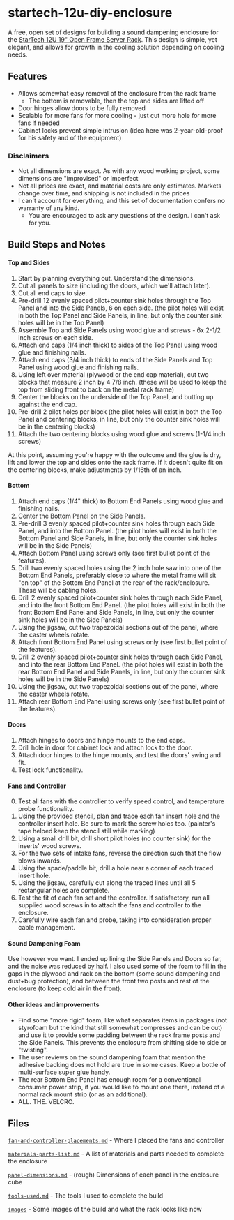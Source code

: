 # startech-12u-diy-enclosure
A free, open set of designs for building a sound dampening enclosure for the [StarTech 12U 19" Open Frame Server Rack](https://www.startech.com/en-us/server-management/4postrack12u). This design is simple, yet elegant, and allows for growth in the cooling solution depending on cooling needs. 

## Features
 * Allows somewhat easy removal of the enclosure from the rack frame
   * The bottom is removable, then the top and sides are lifted off
 * Door hinges allow doors to be fully removed
 * Scalable for more fans for more cooling - just cut more hole for more fans if needed
 * Cabinet locks prevent simple intrusion (idea here was 2-year-old-proof for his safety and of the equipment)

### Disclaimers

 * Not all dimensions are exact. As with any wood working project, some dimensions are "improvised" or imperfect
 * Not all prices are exact, and material costs are only estimates. Markets change over time, and shipping is not included in the prices
 * I can't account for everything, and this set of documentation confers no warranty of any kind.
   * You are encouraged to ask any questions of the design. I can't ask for you.

## Build Steps and Notes

#### Top and Sides
 1. Start by planning everything out. Understand the dimensions.
 2. Cut all panels to size (including the doors, which we'll attach later).
 3. Cut all end caps to size.
 4. Pre-drill 12 evenly spaced pilot+counter sink holes through the Top Panel and into the Side Panels, 6 on each side.
    (the pilot holes will exist in both the Top Panel and Side Panels, in line, but only the counter sink holes will be in the Top Panel)
 5. Assemble Top and Side Panels using wood glue and screws - 6x 2-1/2 inch screws on each side.
 6. Attach end caps (1/4 inch thick) to sides of the Top Panel using wood glue and finishing nails.
 7. Attach end caps (3/4 inch thick) to ends of the Side Panels and Top Panel using wood glue and finishing nails.
 8. Using left over material (plywood or the end cap material), cut two blocks that measure 2 inch by 4 7/8 inch.
    (these will be used to keep the top from sliding front to back on the metal rack frame)
 10. Center the blocks on the underside of the Top Panel, and butting up against the end cap.
 11. Pre-drill 2 pilot holes per block
     (the pilot holes will exist in both the Top Panel and centering blocks, in line, but only the counter sink holes will be in the centering blocks)
 13. Attach the two centering blocks using wood glue and screws (1-1/4 inch screws)

At this point, assuming you're happy with the outcome and the glue is dry, lift and lower the top and sides onto the rack frame. If it doesn't quite fit on the centering blocks, make adjustments by 1/16th of an inch.

#### Bottom
 1. Attach end caps (1/4" thick) to Bottom End Panels using wood glue and finishing nails.
 3. Center the Bottom Panel on the Side Panels.
 4. Pre-drill 3 evenly spaced pilot+counter sink holes through each Side Panel, and into the Bottom Panel.
    (the pilot holes will exist in both the Bottom Panel and Side Panels, in line, but only the counter sink holes will be in the Side Panels)
 5. Attach Bottom Panel using screws only (see first bullet point of the features).
 6. Drill two evenly spaced holes using the 2 inch hole saw into one of the Bottom End Panels, preferably close to where the metal frame will sit "on top" of the Bottom End Panel at the rear of the rack/enclosure. These will be cabling holes.
 7. Drill 2 evenly spaced pilot+counter sink holes through each Side Panel, and into the front Bottom End Panel.
    (the pilot holes will exist in both the front Bottom End Panel and Side Panels, in line, but only the counter sink holes will be in the Side Panels)
 8. Using the jigsaw, cut two trapezoidal sections out of the panel, where the caster wheels rotate.
 9. Attach front Bottom End Panel using screws only (see first bullet point of the features).
 10. Drill 2 evenly spaced pilot+counter sink holes through each Side Panel, and into the rear Bottom End Panel.
     (the pilot holes will exist in both the rear Bottom End Panel and Side Panels, in line, but only the counter sink holes will be in the Side Panels)
 11. Using the jigsaw, cut two trapezoidal sections out of the panel, where the caster wheels rotate.
 12. Attach rear Bottom End Panel using screws only (see first bullet point of the features).


#### Doors
 1. Attach hinges to doors and hinge mounts to the end caps.
 2. Drill hole in door for cabinet lock and attach lock to the door.
 3. Attach door hinges to the hinge mounts, and test the doors' swing and fit.
 4. Test lock functionality.


#### Fans and Controller
 0. Test all fans with the controller to verify speed control, and temperature probe functionality.
 1. Using the provided stencil, plan and trace each fan insert hole and the controller insert hole. Be sure to mark the screw holes too. 
    (painter's tape helped keep the stencil still while marking)
 3. Using a small drill bit, drill short pilot holes (no counter sink) for the inserts' wood screws.
 4. For the two sets of intake fans, reverse the direction such that the flow blows inwards.
 5. Using the spade/paddle bit, drill a hole near a corner of each traced insert hole.
 6. Using the jigsaw, carefully cut along the traced lines until all 5 rectangular holes are complete.
 7. Test the fit of each fan set and the controller. If satisfactory, run all supplied wood screws in to attach the fans and controller to the enclosure.
 8. Carefully wire each fan and probe, taking into consideration proper cable management.

#### Sound Dampening Foam
Use however you want. I ended up lining the Side Panels and Doors so far, and the noise was reduced by half. I also used some of the foam to fill in the gaps in the plywood and rack on the bottom (some sound dampening and dust+bug protection), and between the front two posts and rest of the enclosure (to keep cold air in the front).

#### Other ideas and improvements
 * Find some "more rigid" foam, like what separates items in packages (not styrofoam but the kind that still somewhat compresses and can be cut) and use it to provide some padding between the rack frame posts and the Side Panels. This prevents the enclosure from shifting side to side or "twisting".
 * The user reviews on the sound dampening foam that mention the adhesive backing does not hold are true in some cases. Keep a bottle of multi-surface super glue handy.
 * The rear Bottom End Panel has enough room for a conventional consumer power strip, if you would like to mount one there, instead of a normal rack mount strip (or as an additional).
 * ALL. THE. VELCRO.


## Files

[`fan-and-controller-placements.md`](https://github.com/cascadeth/startech-12u-diy-enclosure/blob/main/fan-and-controller-placements.md) - Where I placed the fans and controller

[`materials-parts-list.md`](https://github.com/cascadeth/startech-12u-diy-enclosure/blob/main/materials-parts-list.md) - A list of materials and parts needed to complete the enclosure

[`panel-dimensions.md`](https://github.com/cascadeth/startech-12u-diy-enclosure/blob/main/panel-dimensions.md) - (rough) Dimensions of each panel in the enclosure cube

[`tools-used.md`](https://github.com/cascadeth/startech-12u-diy-enclosure/blob/main/tools-used.md) - The tools I used to complete the build

[`images`](https://github.com/cascadeth/startech-12u-diy-enclosure/tree/main/images) - Some images of the build and what the rack looks like now
